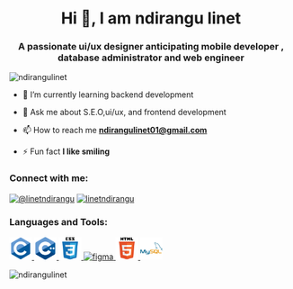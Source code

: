 <h1 align="center">Hi 👋, I am ndirangu linet</h1>
<h3 align="center">A passionate ui/ux designer anticipating mobile developer , database administrator and web engineer</h3>

<p align="left"> <img src="https://komarev.com/ghpvc/?username=ndirangulinet&label=Profile%20views&color=0e75b6&style=flat" alt="ndirangulinet" /> </p>

- 🌱 I’m currently learning backend development

- 💬 Ask me about S.E.O,ui/ux, and frontend development

- 📫 How to reach me **ndirangulinet01@gmail.com**

- ⚡ Fun fact **I like smiling**

<h3 align="left">Connect with me:</h3>
<p align="left">
<a href="https://twitter.com/@linetndirangu" target="blank"><img align="center" src="https://raw.githubusercontent.com/rahuldkjain/github-profile-readme-generator/master/src/images/icons/Social/twitter.svg" alt="@linetndirangu" height="30" width="40" /></a>
<a href="https://instagram.com/linetndirangu" target="blank"><img align="center" src="https://raw.githubusercontent.com/rahuldkjain/github-profile-readme-generator/master/src/images/icons/Social/instagram.svg" alt="linetndirangu" height="30" width="40" /></a>
</p>

<h3 align="left">Languages and Tools:</h3>
<p align="left"> <a href="https://www.cprogramming.com/" target="_blank" rel="noreferrer"> <img src="https://raw.githubusercontent.com/devicons/devicon/master/icons/c/c-original.svg" alt="c" width="40" height="40"/> </a> <a href="https://www.w3schools.com/cpp/" target="_blank" rel="noreferrer"> <img src="https://raw.githubusercontent.com/devicons/devicon/master/icons/cplusplus/cplusplus-original.svg" alt="cplusplus" width="40" height="40"/> </a> <a href="https://www.w3schools.com/css/" target="_blank" rel="noreferrer"> <img src="https://raw.githubusercontent.com/devicons/devicon/master/icons/css3/css3-original-wordmark.svg" alt="css3" width="40" height="40"/> </a> <a href="https://www.figma.com/" target="_blank" rel="noreferrer"> <img src="https://www.vectorlogo.zone/logos/figma/figma-icon.svg" alt="figma" width="40" height="40"/> </a> <a href="https://www.w3.org/html/" target="_blank" rel="noreferrer"> <img src="https://raw.githubusercontent.com/devicons/devicon/master/icons/html5/html5-original-wordmark.svg" alt="html5" width="40" height="40"/> </a> <a href="https://www.mysql.com/" target="_blank" rel="noreferrer"> <img src="https://raw.githubusercontent.com/devicons/devicon/master/icons/mysql/mysql-original-wordmark.svg" alt="mysql" width="40" height="40"/> </a> </p>

<p><img align="center" src="https://github-readme-streak-stats.herokuapp.com/?user=ndirangulinet&" alt="ndirangulinet" /></p>

<!---
Ndirangulinet/Ndirangulinet is a ✨ special ✨ repository because its `README.md` (this file) appears on your GitHub profile.
You can click the Preview link to take a look at your changes.
--->
